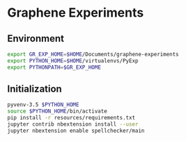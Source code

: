 # Graphene Experiments

## Environment

```bash
export GR_EXP_HOME=$HOME/Documents/graphene-experiments
export PYTHON_HOME=$HOME/virtualenvs/PyExp
export PYTHONPATH=$GR_EXP_HOME
```

## Initialization

```bash
pyvenv-3.5 $PYTHON_HOME
source $PYTHON_HOME/bin/activate
pip install -r resources/requirements.txt
jupyter contrib nbextension install --user
jupyter nbextension enable spellchecker/main
```
